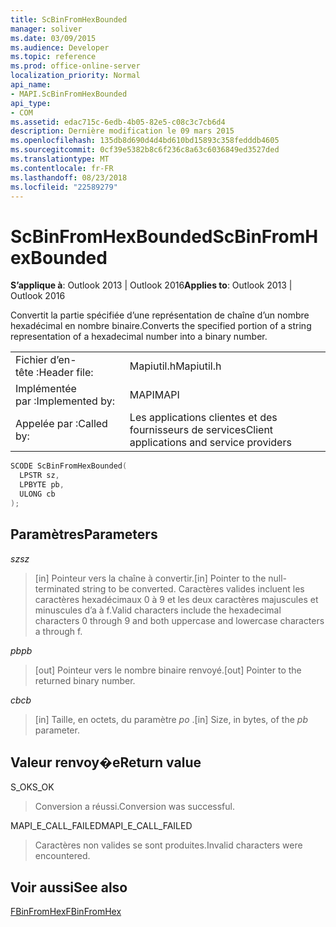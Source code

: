 ```yaml
---
title: ScBinFromHexBounded
manager: soliver
ms.date: 03/09/2015
ms.audience: Developer
ms.topic: reference
ms.prod: office-online-server
localization_priority: Normal
api_name:
- MAPI.ScBinFromHexBounded
api_type:
- COM
ms.assetid: edac715c-6edb-4b05-82e5-c08c3c7cb6d4
description: Dernière modification le 09 mars 2015
ms.openlocfilehash: 135db8d690d4d4bd610bd15893c358fedddb4605
ms.sourcegitcommit: 0cf39e5382b8c6f236c8a63c6036849ed3527ded
ms.translationtype: MT
ms.contentlocale: fr-FR
ms.lasthandoff: 08/23/2018
ms.locfileid: "22589279"
---
```

# <a name="scbinfromhexbounded"></a><span data-ttu-id="e1c04-103">ScBinFromHexBounded</span><span class="sxs-lookup"><span data-stu-id="e1c04-103">ScBinFromHexBounded</span></span>

  
  
<span data-ttu-id="e1c04-104">**S’applique à**: Outlook 2013 | Outlook 2016</span><span class="sxs-lookup"><span data-stu-id="e1c04-104">**Applies to**: Outlook 2013 | Outlook 2016</span></span> 
  
<span data-ttu-id="e1c04-105">Convertit la partie spécifiée d’une représentation de chaîne d’un nombre hexadécimal en nombre binaire.</span><span class="sxs-lookup"><span data-stu-id="e1c04-105">Converts the specified portion of a string representation of a hexadecimal number into a binary number.</span></span> 
  
|||
|:-----|:-----|
|<span data-ttu-id="e1c04-106">Fichier d’en-tête :</span><span class="sxs-lookup"><span data-stu-id="e1c04-106">Header file:</span></span>  <br/> |<span data-ttu-id="e1c04-107">Mapiutil.h</span><span class="sxs-lookup"><span data-stu-id="e1c04-107">Mapiutil.h</span></span>  <br/> |
|<span data-ttu-id="e1c04-108">Implémentée par :</span><span class="sxs-lookup"><span data-stu-id="e1c04-108">Implemented by:</span></span>  <br/> |<span data-ttu-id="e1c04-109">MAPI</span><span class="sxs-lookup"><span data-stu-id="e1c04-109">MAPI</span></span>  <br/> |
|<span data-ttu-id="e1c04-110">Appelée par :</span><span class="sxs-lookup"><span data-stu-id="e1c04-110">Called by:</span></span>  <br/> |<span data-ttu-id="e1c04-111">Les applications clientes et des fournisseurs de services</span><span class="sxs-lookup"><span data-stu-id="e1c04-111">Client applications and service providers</span></span>  <br/> |
   
```cpp
SCODE ScBinFromHexBounded(
  LPSTR sz,
  LPBYTE pb,
  ULONG cb
);
```

## <a name="parameters"></a><span data-ttu-id="e1c04-112">Paramètres</span><span class="sxs-lookup"><span data-stu-id="e1c04-112">Parameters</span></span>

 <span data-ttu-id="e1c04-113">_sz_</span><span class="sxs-lookup"><span data-stu-id="e1c04-113">_sz_</span></span>
  
> <span data-ttu-id="e1c04-114">[in] Pointeur vers la chaîne à convertir.</span><span class="sxs-lookup"><span data-stu-id="e1c04-114">[in] Pointer to the null-terminated string to be converted.</span></span> <span data-ttu-id="e1c04-115">Caractères valides incluent les caractères hexadécimaux 0 à 9 et les deux caractères majuscules et minuscules d’a à f.</span><span class="sxs-lookup"><span data-stu-id="e1c04-115">Valid characters include the hexadecimal characters 0 through 9 and both uppercase and lowercase characters a through f.</span></span>
    
 <span data-ttu-id="e1c04-116">_pb_</span><span class="sxs-lookup"><span data-stu-id="e1c04-116">_pb_</span></span>
  
> <span data-ttu-id="e1c04-117">[out] Pointeur vers le nombre binaire renvoyé.</span><span class="sxs-lookup"><span data-stu-id="e1c04-117">[out] Pointer to the returned binary number.</span></span>
    
 <span data-ttu-id="e1c04-118">_cb_</span><span class="sxs-lookup"><span data-stu-id="e1c04-118">_cb_</span></span>
  
> <span data-ttu-id="e1c04-119">[in] Taille, en octets, du paramètre _po_ .</span><span class="sxs-lookup"><span data-stu-id="e1c04-119">[in] Size, in bytes, of the  _pb_ parameter.</span></span> 
    
## <a name="return-value"></a><span data-ttu-id="e1c04-120">Valeur renvoy�e</span><span class="sxs-lookup"><span data-stu-id="e1c04-120">Return value</span></span>

<span data-ttu-id="e1c04-121">S_OK</span><span class="sxs-lookup"><span data-stu-id="e1c04-121">S_OK</span></span>
  
> <span data-ttu-id="e1c04-122">Conversion a réussi.</span><span class="sxs-lookup"><span data-stu-id="e1c04-122">Conversion was successful.</span></span>
    
<span data-ttu-id="e1c04-123">MAPI_E_CALL_FAILED</span><span class="sxs-lookup"><span data-stu-id="e1c04-123">MAPI_E_CALL_FAILED</span></span>
  
> <span data-ttu-id="e1c04-124">Caractères non valides se sont produites.</span><span class="sxs-lookup"><span data-stu-id="e1c04-124">Invalid characters were encountered.</span></span>
    
## <a name="see-also"></a><span data-ttu-id="e1c04-125">Voir aussi</span><span class="sxs-lookup"><span data-stu-id="e1c04-125">See also</span></span>



[<span data-ttu-id="e1c04-126">FBinFromHex</span><span class="sxs-lookup"><span data-stu-id="e1c04-126">FBinFromHex</span></span>](fbinfromhex.md)

